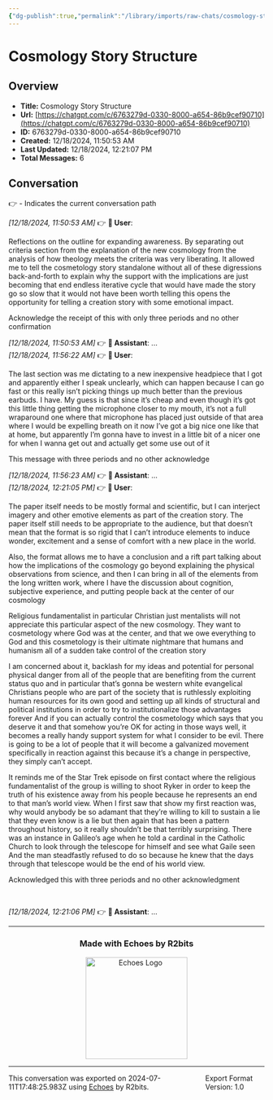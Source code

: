 ```yaml
---
{"dg-publish":true,"permalink":"/library/imports/raw-chats/cosmology-story-structure/"}
---
```


# Cosmology Story Structure

## Overview
- **Title:** Cosmology Story Structure
- **Url:** [https://chatgpt.com/c/6763279d-0330-8000-a654-86b9cef90710](https://chatgpt.com/c/6763279d-0330-8000-a654-86b9cef90710)
- **ID:** 6763279d-0330-8000-a654-86b9cef90710
- **Created:** 12/18/2024, 11:50:53 AM
- **Last Updated:** 12/18/2024, 12:21:07 PM
- **Total Messages:** 6

## Conversation
👉 - Indicates the current conversation path

<i>[12/18/2024, 11:50:53 AM]</i> 👉 <b>👤 User</b>: 

Reflections on the outline for expanding awareness. By separating out criteria section from the explanation of the new cosmology from the analysis of how theology meets the criteria was very liberating. It allowed me to tell the cosmetology story standalone without all of these digressions back-and-forth to explain why the support with the implications are just becoming that end endless iterative cycle that would have made the story go so slow that it would not have been worth telling this opens the opportunity for telling a creation story with some emotional impact. 

Acknowledge the receipt of this with only three periods and no other confirmation <br>

<i>[12/18/2024, 11:50:53 AM]</i> 👉 <b>🤖 Assistant</b>: ...<br>
<i>[12/18/2024, 11:56:22 AM]</i> 👉 <b>👤 User</b>: 

The last section was me dictating to a new inexpensive headpiece that I got and apparently either I speak unclearly, which can happen because I can go fast or this really isn’t picking things up much better than the previous earbuds. I have. My guess is that since it’s cheap and even though it’s got this little thing getting the microphone closer to my mouth, it’s not a full wraparound one where that microphone has placed just outside of that area where I would be expelling breath on it now I’ve got a big nice one like that at home, but apparently I’m gonna have to invest in a little bit of a nicer one for when I wanna get out and actually get some use out of it

This message with three periods and no other acknowledge<br>

<i>[12/18/2024, 11:56:23 AM]</i> 👉 <b>🤖 Assistant</b>: ...<br>
<i>[12/18/2024, 12:21:05 PM]</i> 👉 <b>👤 User</b>: 

The paper itself needs to be mostly formal and scientific, but I can interject imagery and other emotive elements as part of the creation story. The paper itself still needs to be appropriate to the audience, but that doesn’t mean that the format is so rigid that I can’t introduce elements to induce wonder, excitement and a sense of comfort with a new place in the world.

Also, the format allows me to have a conclusion and a rift part talking about how the implications of the cosmology go beyond explaining the physical observations from science, and then I can bring in all of the elements from the long written work, where I have the discussion about cognition, subjective experience, and putting people back at the center of our cosmology 

Religious fundamentalist in particular Christian just mentalists will not appreciate this particular aspect of the new cosmology. They want to cosmetology where God was at the center, and that we owe everything to God and this cosmetology is their ultimate nightmare that humans and humanism all of a sudden take control of the creation story 

I am concerned about it, backlash for my ideas and potential for personal physical danger from all of the people that are benefiting from the current status quo and in particular that’s gonna be western white evangelical Christians people who are part of the society that is ruthlessly exploiting human resources for its own good and setting up all kinds of structural and political institutions in order to try to institutionalize those advantages forever And if you can actually control the cosmetology which says that you deserve it and that somehow you’re OK for acting in those ways well, it becomes a really handy support system for what I consider to be evil. There is going to be a lot of people that it will become a galvanized movement specifically in reaction against this because it’s a change in perspective, they simply can’t accept.

It reminds me of the Star Trek episode on first contact where the religious fundamentalist of the group is willing to shoot Ryker in order to keep the truth of his existence away from his people because he represents an end to that man’s world view. When I first saw that show my first reaction was, why would anybody be so adamant that they’re willing to kill to sustain a lie that they even know is a lie but then again that has been a pattern throughout history, so it really shouldn’t be that terribly surprising. There was an instance in Galileo‘s age when he told a cardinal in the Catholic Church to look through the telescope for himself and see what Gaile seen And the man steadfastly refused to do so because he knew that the days through that telescope would be the end of his world view.

Acknowledged this with three periods and no other acknowledgment

<br>

<i>[12/18/2024, 12:21:06 PM]</i> 👉 <b>🤖 Assistant</b>: ...<br>

---

<div align="center">

### Made with Echoes by R2bits

<a href="https://echoes.r2bits.com">
  <img src="https://images.squarespace-cdn.com/content/v1/6493af4741c13939d335f0b8/18b27467-2da2-43b7-8d44-234bccf4f462/MINI_ECHOES_LOGO_NORMAL_WHITE_TEXT_SMALL-05-14+%281%29.png?format=300w" alt="Echoes Logo" width="200"/>
</a>

</div>

---

<div style="display: flex; justify-content: space-between;">
  <span>This conversation was exported on 2024-07-11T17:48:25.983Z using <a href="https://echoes.r2bits.com">Echoes</a> by R2bits.</span>
  <span>Export Format Version: 1.0</span>
</div>
